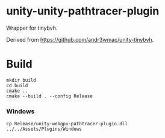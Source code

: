 # unity-unity-pathtracer-plugin
Wrapper for tinybvh.

Derived from https://github.com/andr3wmac/unity-tinybvh.

# Build
```
mkdir build
cd build
cmake ..
cmake --build . --config Release
```

### Windows
```
cp Release/unity-webgpu-pathtracer-plugin.dll ../../Assets/Plugins/Windows
```
